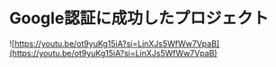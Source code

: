 # Google認証に成功したプロジェクト
![https://youtu.be/ot9yuKg15iA?si=LinXJs5WfWw7VpaB](https://youtu.be/ot9yuKg15iA?si=LinXJs5WfWw7VpaB)
